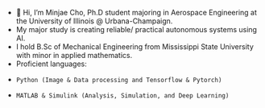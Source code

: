 - 👋 Hi, I’m Minjae Cho, Ph.D student majoring in Aerospace Engineering at the University of Illinois @ Urbana-Champaign.
- My major study is creating reliable/ practical autonomous systems using AI.
- I hold B.Sc of Mechanical Engineering from Mississippi State University with minor in applied mathematics.
- Proficient languages:
-     Python (Image & Data processing and Tensorflow & Pytorch)
-     MATLAB & Simulink (Analysis, Simulation, and Deep Learning)

<!---
Mgineer117/Mgineer117 is a ✨ special ✨ repository because its `README.md` (this file) appears on your GitHub profile.
You can click the Preview link to take a look at your changes.
--->
